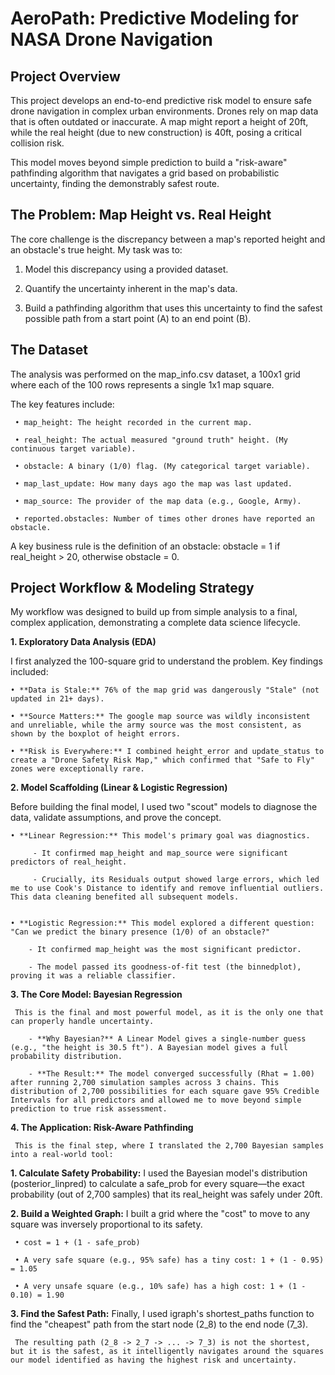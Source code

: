 ﻿# AeroPath: Predictive Modeling for NASA Drone Navigation


## Project Overview

This project develops an end-to-end predictive risk model to ensure safe drone navigation in complex urban environments. Drones rely on map data that is often outdated or inaccurate. A map might report a height of 20ft, while the real height (due to new construction) is 40ft, posing a critical collision risk.

This model moves beyond simple prediction to build a "risk-aware" pathfinding algorithm that navigates a grid based on probabilistic uncertainty, finding the demonstrably safest route.


## The Problem: Map Height vs. Real Height

The core challenge is the discrepancy between a map's reported height and an obstacle's true height. My task was to:

   1. Model this discrepancy using a provided dataset.

   2. Quantify the uncertainty inherent in the map's data.

   3. Build a pathfinding algorithm that uses this uncertainty to find the safest possible path from a start point (A) to an end point (B).


## The Dataset

The analysis was performed on the map_info.csv dataset, a 100x1 grid where each of the 100 rows represents a single 1x1 map square.

The key features include:

     • map_height: The height recorded in the current map.

     • real_height: The actual measured "ground truth" height. (My continuous target variable).

     • obstacle: A binary (1/0) flag. (My categorical target variable).

     • map_last_update: How many days ago the map was last updated.

     • map_source: The provider of the map data (e.g., Google, Army).

     • reported.obstacles: Number of times other drones have reported an obstacle.

A key business rule is the definition of an obstacle: obstacle = 1 if real_height > 20, otherwise obstacle = 0.


## Project Workflow & Modeling Strategy

My workflow was designed to build up from simple analysis to a final, complex application, demonstrating a complete data science lifecycle.



**1. Exploratory Data Analysis (EDA)**

I first analyzed the 100-square grid to understand the problem. Key findings included:

    • **Data is Stale:** 76% of the map grid was dangerously "Stale" (not updated in 21+ days).

    • **Source Matters:** The google map source was wildly inconsistent and unreliable, while the army source was the most consistent, as shown by the boxplot of height errors.

    • **Risk is Everywhere:** I combined height_error and update_status to create a "Drone Safety Risk Map," which confirmed that "Safe to Fly" zones were exceptionally rare.



**2. Model Scaffolding (Linear & Logistic Regression)**

Before building the final model, I used two "scout" models to diagnose the data, validate assumptions, and prove the concept.

    • **Linear Regression:** This model's primary goal was diagnostics.

         - It confirmed map_height and map_source were significant predictors of real_height.

         - Crucially, its Residuals output showed large errors, which led me to use Cook's Distance to identify and remove influential outliers. This data cleaning benefited all subsequent models.


    • **Logistic Regression:** This model explored a different question: "Can we predict the binary presence (1/0) of an obstacle?"

        - It confirmed map_height was the most significant predictor.

        - The model passed its goodness-of-fit test (the binnedplot), proving it was a reliable classifier.



**3. The Core Model: Bayesian Regression**

     This is the final and most powerful model, as it is the only one that can properly handle uncertainty.

        - **Why Bayesian?** A Linear Model gives a single-number guess (e.g., "the height is 30.5 ft"). A Bayesian model gives a full probability distribution.

        - **The Result:** The model converged successfully (Rhat = 1.00) after running 2,700 simulation samples across 3 chains. This distribution of 2,700 possibilities for each square gave 95% Credible                     Intervals for all predictors and allowed me to move beyond simple prediction to true risk assessment.



**4. The Application: Risk-Aware Pathfinding**

     This is the final step, where I translated the 2,700 Bayesian samples into a real-world tool:

  **1. Calculate Safety Probability:** I used the Bayesian model's distribution (posterior_linpred) to calculate a safe_prob for every square—the exact probability (out of 2,700 samples) that its real_height was        safely under 20ft.

  **2. Build a Weighted Graph:** I built a grid where the "cost" to move to any square was inversely proportional to its safety.

     • cost = 1 + (1 - safe_prob)

     • A very safe square (e.g., 95% safe) has a tiny cost: 1 + (1 - 0.95) = 1.05

     • A very unsafe square (e.g., 10% safe) has a high cost: 1 + (1 - 0.10) = 1.90

  **3. Find the Safest Path:** Finally, I used igraph's shortest_paths function to find the "cheapest" path from the start node (2_8) to the end node (7_3).

     The resulting path (2_8 -> 2_7 -> ... -> 7_3) is not the shortest, but it is the safest, as it intelligently navigates around the squares our model identified as having the highest risk and uncertainty.

